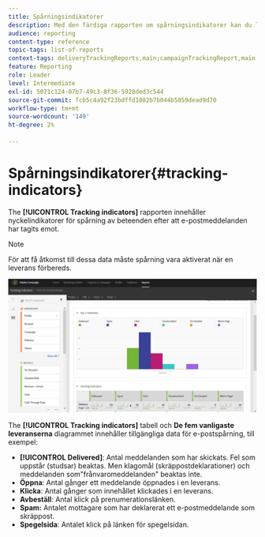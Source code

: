 ```yaml
---
title: Spårningsindikatorer
description: Med den färdiga rapporten om spårningsindikatorer kan du lära dig mer om hur kunderna beter sig när de får e-postmeddelanden.
audience: reporting
content-type: reference
topic-tags: list-of-reports
context-tags: deliveryTrackingReports,main;campaignTrackingReport,main;programTrackingReport,main
feature: Reporting
role: Leader
level: Intermediate
exl-id: 5071c124-07b7-49c3-8f36-5928ded3c544
source-git-commit: fcb5c4a92f23bdffd1082b7b044b5859dead9d70
workflow-type: tm+mt
source-wordcount: '149'
ht-degree: 2%

---
```


# Spårningsindikatorer{#tracking-indicators}

The **[!UICONTROL Tracking indicators]** rapporten innehåller nyckelindikatorer för spårning av beteenden efter att e-postmeddelanden har tagits emot.

>[!NOTE]
>
>För att få åtkomst till dessa data måste spårning vara aktiverat när en leverans förbereds.

![](assets/delivery_reports_2.png)

The **[!UICONTROL Tracking indicators]** tabell och **De fem vanligaste leveranserna** diagrammet innehåller tillgängliga data för e-postspårning, till exempel:

* **[!UICONTROL Delivered]**: Antal meddelanden som har skickats. Fel som uppstår (studsar) beaktas. Men klagomål (skräppostdeklarationer) och meddelanden som&quot;frånvaromeddelanden&quot; beaktas inte.
* **Öppna**: Antal gånger ett meddelande öppnades i en leverans.
* **Klicka**: Antal gånger som innehållet klickades i en leverans.
* **Avbeställ**: Antal klick på prenumerationslänken.
* **Spam:** Antalet mottagare som har deklarerat ett e-postmeddelande som skräppost.
* **Spegelsida**: Antalet klick på länken för spegelsidan.
